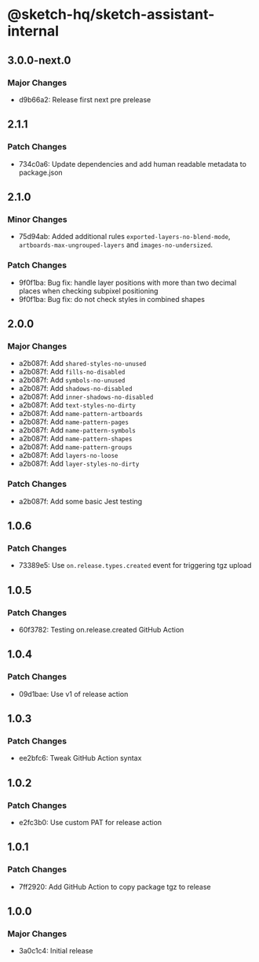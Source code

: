 # @sketch-hq/sketch-assistant-internal

## 3.0.0-next.0

### Major Changes

- d9b66a2: Release first next pre prelease

## 2.1.1

### Patch Changes

- 734c0a6: Update dependencies and add human readable metadata to package.json

## 2.1.0

### Minor Changes

- 75d94ab: Added additional rules `exported-layers-no-blend-mode`, `artboards-max-ungrouped-layers`
  and `images-no-undersized`.

### Patch Changes

- 9f0f1ba: Bug fix: handle layer positions with more than two decimal places when checking subpixel
  positioning
- 9f0f1ba: Bug fix: do not check styles in combined shapes

## 2.0.0

### Major Changes

- a2b087f: Add `shared-styles-no-unused`
- a2b087f: Add `fills-no-disabled`
- a2b087f: Add `symbols-no-unused`
- a2b087f: Add `shadows-no-disabled`
- a2b087f: Add `inner-shadows-no-disabled`
- a2b087f: Add `text-styles-no-dirty`
- a2b087f: Add `name-pattern-artboards`
- a2b087f: Add `name-pattern-pages`
- a2b087f: Add `name-pattern-symbols`
- a2b087f: Add `name-pattern-shapes`
- a2b087f: Add `name-pattern-groups`
- a2b087f: Add `layers-no-loose`
- a2b087f: Add `layer-styles-no-dirty`

### Patch Changes

- a2b087f: Add some basic Jest testing

## 1.0.6

### Patch Changes

- 73389e5: Use `on.release.types.created` event for triggering tgz upload

## 1.0.5

### Patch Changes

- 60f3782: Testing on.release.created GitHub Action

## 1.0.4

### Patch Changes

- 09d1bae: Use v1 of release action

## 1.0.3

### Patch Changes

- ee2bfc6: Tweak GitHub Action syntax

## 1.0.2

### Patch Changes

- e2fc3b0: Use custom PAT for release action

## 1.0.1

### Patch Changes

- 7ff2920: Add GitHub Action to copy package tgz to release

## 1.0.0

### Major Changes

- 3a0c1c4: Initial release
